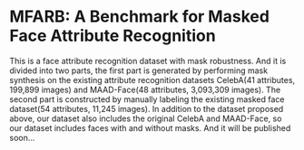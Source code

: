 # MFARB: A Benchmark for Masked Face Attribute Recognition
This is a face attribute recognition dataset with mask robustness. And it is divided into two parts, the first part is generated by performing mask synthesis on the existing attribute recognition datasets CelebA(41 attributes, 199,899 images) and MAAD-Face(48 attributes, 3,093,309 images). The second part is constructed by manually labeling the existing masked face dataset(54 attributes, 11,245 images). In addition to the dataset proposed above, our dataset also includes the original CelebA and MAAD-Face, so our dataset includes faces with and without masks. And it will be published soon...
